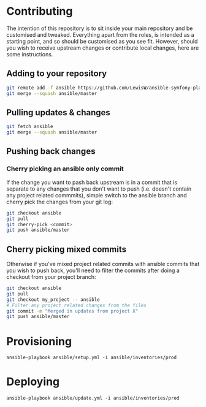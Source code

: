 
# Contributing
The intention of this repository is to sit inside your main repository and be customised and tweaked. Everything apart from the roles, is intended as a starting point, and so should be customised as you see fit. However, should you wish to receive upstream changes or contribute local changes, here are some instructions.

## Adding to your repository
 
```bash
git remote add -f ansible https://github.com/LewisW/ansible-symfony-playbook.git
git merge --squash ansible/master
```

## Pulling updates & changes
```bash
git fetch ansible
git merge --squash ansible/master
```

## Pushing back changes
### Cherry picking an ansible only commit
If the change you want to pash back upstream is in a commit that is separate to any changes that you don't want to push (i.e. doesn't contain any project related commmits), simple switch to the ansible branch and cherry pick the changes from your git log:
```bash
git checkout ansible
git pull
git cherry-pick <commit>
git push ansible/master
```

## Cherry picking mixed commits
Otherwise if you've mixed project related commits with ansible commits that you wish to push back, you'll need to filter the commits after doing a checkout from your project branch:

```bash
git checkout ansible
git pull
git checkout my_project -- ansible
# Filter any project related changes from the files
git commit -m "Merged in updates from project X"
git push ansible/master
```

# Provisioning
```
ansible-playbook ansible/setup.yml -i ansible/inventories/prod
```

# Deploying
```
ansible-playbook ansible/update.yml -i ansible/inventories/prod
```
